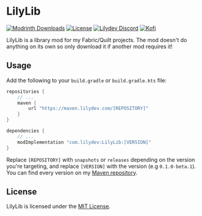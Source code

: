 # LilyLib

[![Modrinth Downloads](https://img.shields.io/modrinth/dt/lilylib?color=00AF5C&label=downloads&style=flat-square&logo=modrinth)](https://modrinth.com/mod/lilylib)
[![License](https://img.shields.io/github/license/Lilydev-By-Jade/LilyLib?style=flat-square)](LICENSE)
[![Lilydev Discord](https://img.shields.io/discord/995465843364343883?color=5865F2&style=flat-square&label=discord)](https://discord.gg/TZAt4PA5av)
[![Kofi](https://badgen.net/badge/icon/kofi?icon=kofi&label=jadelily&color=pink&style=flat-square)](https://ko-fi.com/jadelily)

LilyLib is a library mod for my Fabric/Quilt projects. The mod doesn't do anything
on its own so only download it if another mod requires it!

## Usage

Add the following to your `build.gradle` or `build.gradle.kts` file:

```groovy
repositories {
    // ...
    maven {
        url "https://maven.lilydev.com/[REPOSITORY]"
    }
}

dependencies {
    // ...
    modImplementation "com.lilydev:LilyLib:[VERSION]"
}
```
Replace `[REPOSITORY]` with `snapshots` or `releases` depending on the version
you're targeting, and replace `[VERSION]` with the version (e.g `0.1.0-beta.1`).
You can find every version on my [Maven repository](https://maven.lilydev.com).



## License

LilyLib is licensed under the [MIT License](LICENSE).
